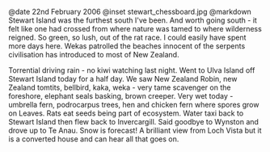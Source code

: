 @date		22nd February 2006
@inset		stewart_chessboard.jpg
@markdown
Stewart Island was the furthest south I've been. And worth going south - it felt like one had crossed from where nature was tamed to where wilderness reigned. So green, so lush, out of the rat race. I could easily have spent more days here. Wekas patrolled the beaches innocent of the serpents civilisation has introduced to most of New Zealand.

Torrential driving rain - no kiwi watching last night. Went to Ulva Island off Stewart Island today for a half day. We saw New Zealand Robin, new Zealand tomtits, bellbird, kaka, weka - very tame scavenger on the foreshore, elephant seals basking, brown creeper. Very wet today - umbrella fern, podrocarpus trees, hen and chicken fern where spores grow on Leaves. Rats eat seeds being part of ecosystem. Water taxi back to Stewart Island then flew back to Invercargill. Said goodbye to Wynston and drove up to Te Anau. Snow is forecast! A brilliant view from Loch Vista but it is a converted house and can hear all that goes on.
